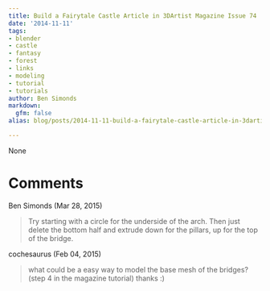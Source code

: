 ```yaml
---
title: Build a Fairytale Castle Article in 3DArtist Magazine Issue 74
date: '2014-11-11'
tags:
- blender
- castle
- fantasy
- forest
- links
- modeling
- tutorial
- tutorials
author: Ben Simonds
markdown:
  gfm: false
alias: blog/posts/2014-11-11-build-a-fairytale-castle-article-in-3dartist-magazine-issue-74

---
```


None




# Comments


Ben Simonds (Mar 28, 2015)
> Try starting with a circle for the underside of the arch. Then just delete the bottom half and extrude down for the pillars, up for the top of the bridge.

cochesaurus (Feb 04, 2015)
> what could be a easy way to model the base mesh of the bridges? (step 4 in the magazine tutorial) thanks :)
